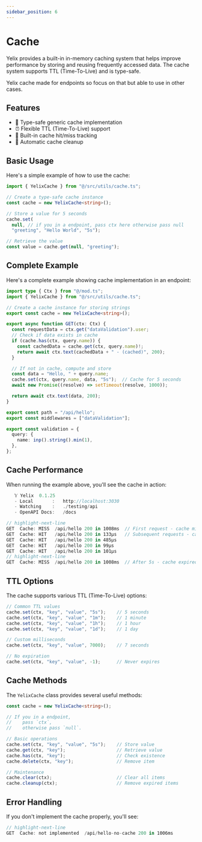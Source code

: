 ```yaml
---
sidebar_position: 6
---
```


# Cache

Yelix provides a built-in in-memory caching system that helps improve performance by storing and reusing frequently accessed data. The cache system supports TTL (Time-To-Live) and is type-safe.

Yelix cache made for endpoints so focus on that but able to use in other cases. 

## Features

- 🚀 Type-safe generic cache implementation
- ⏰ Flexible TTL (Time-To-Live) support
- 🎯 Built-in cache hit/miss tracking
- 🧹 Automatic cache cleanup

## Basic Usage

Here's a simple example of how to use the cache:

```ts title="basic-cache-example.ts"
import { YelixCache } from "@/src/utils/cache.ts";

// Create a type-safe cache instance
const cache = new YelixCache<string>();

// Store a value for 5 seconds
cache.set(
  null, // if you in a endpoint, pass ctx here otherwise pass null
  "greeting", "Hello World", "5s");

// Retrieve the value
const value = cache.get(null, "greeting");
```

## Complete Example

Here's a complete example showing cache implementation in an endpoint:

```ts title="cache-example.ts" {7,12-15,19}
import type { Ctx } from "@/mod.ts";
import { YelixCache } from "@/src/utils/cache.ts";

// Create a cache instance for storing strings
export const cache = new YelixCache<string>();

export async function GET(ctx: Ctx) {
  const requestData = ctx.get("dataValidation").user;
  // Check if data exists in cache
  if (cache.has(ctx, query.name)) {
    const cachedData = cache.get(ctx, query.name)!;
    return await ctx.text(cachedData + " - (cached)", 200);
  }

  // If not in cache, compute and store
  const data = "Hello, " + query.name;
  cache.set(ctx, query.name, data, "5s");  // Cache for 5 seconds
  await new Promise((resolve) => setTimeout(resolve, 1000));

  return await ctx.text(data, 200);
}

export const path = "/api/hello";
export const middlewares = ["dataValidation"];

export const validation = {
  query: {
    name: inp().string().min(1),
  },
};
```

## Cache Performance

When running the example above, you'll see the cache in action:

```rust title="Terminal"
   𝕐 Yelix  0.1.25
   - Local       :   http://localhost:3030
   - Watching    :   ./testing/api
   - OpenAPI Docs:   /docs

// highlight-next-line
GET  Cache: MISS  /api/hello 200 in 1008ms  // First request - cache miss
GET  Cache: HIT   /api/hello 200 in 133μs   // Subsequent requests - cache hit
GET  Cache: HIT   /api/hello 200 in 485μs
GET  Cache: HIT   /api/hello 200 in 99μs
GET  Cache: HIT   /api/hello 200 in 101μs
// highlight-next-line
GET  Cache: MISS  /api/hello 200 in 1008ms  // After 5s - cache expired
```

## TTL Options

The cache supports various TTL (Time-To-Live) options:

```ts
// Common TTL values
cache.set(ctx, "key", "value", "5s");    // 5 seconds
cache.set(ctx, "key", "value", "1m");    // 1 minute
cache.set(ctx, "key", "value", "1h");    // 1 hour
cache.set(ctx, "key", "value", "1d");    // 1 day

// Custom milliseconds
cache.set(ctx, "key", "value", 7000);    // 7 seconds

// No expiration
cache.set(ctx, "key", "value", -1);      // Never expires
```

## Cache Methods

The `YelixCache` class provides several useful methods:

```ts
const cache = new YelixCache<string>();

// If you in a endpoint, 
//    pass `ctx`, 
//    otherwise pass `null`.

// Basic operations
cache.set(ctx, "key", "value", "5s");    // Store value
cache.get(ctx, "key");                   // Retrieve value
cache.has(ctx, "key");                   // Check existence
cache.delete(ctx, "key");                // Remove item

// Maintenance
cache.clear(ctx);                        // Clear all items
cache.cleanup(ctx);                      // Remove expired items
```

## Error Handling

If you don't implement the cache properly, you'll see:

```rust title="Terminal"
// highlight-next-line
GET  Cache: not implemented  /api/hello-no-cache 200 in 1006ms
```